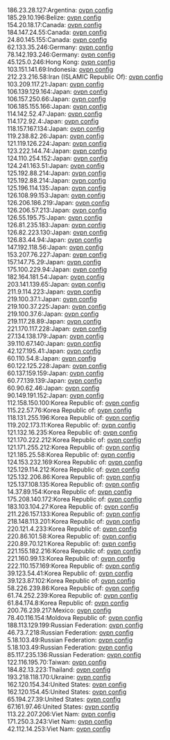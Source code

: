 186.23.28.127:Argentina: [ovpn config](vpn/186_23_28_127.ovpn)  
185.29.10.196:Belize: [ovpn config](vpn/185_29_10_196.ovpn)  
154.20.18.17:Canada: [ovpn config](vpn/154_20_18_17.ovpn)  
184.147.24.55:Canada: [ovpn config](vpn/184_147_24_55.ovpn)  
24.80.145.155:Canada: [ovpn config](vpn/24_80_145_155.ovpn)  
62.133.35.246:Germany: [ovpn config](vpn/62_133_35_246.ovpn)  
78.142.193.246:Germany: [ovpn config](vpn/78_142_193_246.ovpn)  
45.125.0.246:Hong Kong: [ovpn config](vpn/45_125_0_246.ovpn)  
103.151.141.69:Indonesia: [ovpn config](vpn/103_151_141_69.ovpn)  
212.23.216.58:Iran (ISLAMIC Republic Of): [ovpn config](vpn/212_23_216_58.ovpn)  
103.209.117.21:Japan: [ovpn config](vpn/103_209_117_21.ovpn)  
106.139.129.164:Japan: [ovpn config](vpn/106_139_129_164.ovpn)  
106.157.250.66:Japan: [ovpn config](vpn/106_157_250_66.ovpn)  
106.185.155.166:Japan: [ovpn config](vpn/106_185_155_166.ovpn)  
114.142.52.47:Japan: [ovpn config](vpn/114_142_52_47.ovpn)  
114.172.92.4:Japan: [ovpn config](vpn/114_172_92_4.ovpn)  
118.157.167.134:Japan: [ovpn config](vpn/118_157_167_134.ovpn)  
119.238.82.26:Japan: [ovpn config](vpn/119_238_82_26.ovpn)  
121.119.126.224:Japan: [ovpn config](vpn/121_119_126_224.ovpn)  
123.222.144.74:Japan: [ovpn config](vpn/123_222_144_74.ovpn)  
124.110.254.152:Japan: [ovpn config](vpn/124_110_254_152.ovpn)  
124.241.163.51:Japan: [ovpn config](vpn/124_241_163_51.ovpn)  
125.192.88.214:Japan: [ovpn config](vpn/125_192_88_214.ovpn)  
125.192.88.214:Japan: [ovpn config](vpn/125_192_88_214.ovpn)  
125.196.114.135:Japan: [ovpn config](vpn/125_196_114_135.ovpn)  
126.108.99.153:Japan: [ovpn config](vpn/126_108_99_153.ovpn)  
126.206.186.219:Japan: [ovpn config](vpn/126_206_186_219.ovpn)  
126.206.57.213:Japan: [ovpn config](vpn/126_206_57_213.ovpn)  
126.55.195.75:Japan: [ovpn config](vpn/126_55_195_75.ovpn)  
126.81.235.183:Japan: [ovpn config](vpn/126_81_235_183.ovpn)  
126.82.223.130:Japan: [ovpn config](vpn/126_82_223_130.ovpn)  
126.83.44.94:Japan: [ovpn config](vpn/126_83_44_94.ovpn)  
147.192.118.56:Japan: [ovpn config](vpn/147_192_118_56.ovpn)  
153.207.76.227:Japan: [ovpn config](vpn/153_207_76_227.ovpn)  
157.147.75.29:Japan: [ovpn config](vpn/157_147_75_29.ovpn)  
175.100.229.94:Japan: [ovpn config](vpn/175_100_229_94.ovpn)  
182.164.181.54:Japan: [ovpn config](vpn/182_164_181_54.ovpn)  
203.141.139.65:Japan: [ovpn config](vpn/203_141_139_65.ovpn)  
211.9.114.223:Japan: [ovpn config](vpn/211_9_114_223.ovpn)  
219.100.37.1:Japan: [ovpn config](vpn/219_100_37_1.ovpn)  
219.100.37.225:Japan: [ovpn config](vpn/219_100_37_225.ovpn)  
219.100.37.6:Japan: [ovpn config](vpn/219_100_37_6.ovpn)  
219.117.28.89:Japan: [ovpn config](vpn/219_117_28_89.ovpn)  
221.170.117.228:Japan: [ovpn config](vpn/221_170_117_228.ovpn)  
27.134.138.179:Japan: [ovpn config](vpn/27_134_138_179.ovpn)  
39.110.67.140:Japan: [ovpn config](vpn/39_110_67_140.ovpn)  
42.127.195.41:Japan: [ovpn config](vpn/42_127_195_41.ovpn)  
60.110.54.8:Japan: [ovpn config](vpn/60_110_54_8.ovpn)  
60.122.125.228:Japan: [ovpn config](vpn/60_122_125_228.ovpn)  
60.137.159.159:Japan: [ovpn config](vpn/60_137_159_159.ovpn)  
60.77.139.139:Japan: [ovpn config](vpn/60_77_139_139.ovpn)  
60.90.62.46:Japan: [ovpn config](vpn/60_90_62_46.ovpn)  
90.149.191.152:Japan: [ovpn config](vpn/90_149_191_152.ovpn)  
112.158.150.100:Korea Republic of: [ovpn config](vpn/112_158_150_100.ovpn)  
115.22.57.76:Korea Republic of: [ovpn config](vpn/115_22_57_76.ovpn)  
118.131.255.196:Korea Republic of: [ovpn config](vpn/118_131_255_196.ovpn)  
119.202.173.11:Korea Republic of: [ovpn config](vpn/119_202_173_11.ovpn)  
121.132.16.235:Korea Republic of: [ovpn config](vpn/121_132_16_235.ovpn)  
121.170.222.212:Korea Republic of: [ovpn config](vpn/121_170_222_212.ovpn)  
121.171.255.212:Korea Republic of: [ovpn config](vpn/121_171_255_212.ovpn)  
121.185.25.58:Korea Republic of: [ovpn config](vpn/121_185_25_58.ovpn)  
124.153.232.169:Korea Republic of: [ovpn config](vpn/124_153_232_169.ovpn)  
125.129.114.212:Korea Republic of: [ovpn config](vpn/125_129_114_212.ovpn)  
125.132.206.86:Korea Republic of: [ovpn config](vpn/125_132_206_86.ovpn)  
125.137.108.135:Korea Republic of: [ovpn config](vpn/125_137_108_135.ovpn)  
14.37.89.154:Korea Republic of: [ovpn config](vpn/14_37_89_154.ovpn)  
175.208.140.172:Korea Republic of: [ovpn config](vpn/175_208_140_172.ovpn)  
183.103.104.27:Korea Republic of: [ovpn config](vpn/183_103_104_27.ovpn)  
211.226.157.133:Korea Republic of: [ovpn config](vpn/211_226_157_133.ovpn)  
218.148.113.201:Korea Republic of: [ovpn config](vpn/218_148_113_201.ovpn)  
220.121.4.233:Korea Republic of: [ovpn config](vpn/220_121_4_233.ovpn)  
220.86.101.58:Korea Republic of: [ovpn config](vpn/220_86_101_58.ovpn)  
220.89.70.121:Korea Republic of: [ovpn config](vpn/220_89_70_121.ovpn)  
221.155.182.216:Korea Republic of: [ovpn config](vpn/221_155_182_216.ovpn)  
221.160.99.13:Korea Republic of: [ovpn config](vpn/221_160_99_13.ovpn)  
222.110.157.169:Korea Republic of: [ovpn config](vpn/222_110_157_169.ovpn)  
39.123.54.41:Korea Republic of: [ovpn config](vpn/39_123_54_41.ovpn)  
39.123.87.102:Korea Republic of: [ovpn config](vpn/39_123_87_102.ovpn)  
58.226.239.86:Korea Republic of: [ovpn config](vpn/58_226_239_86.ovpn)  
61.74.252.239:Korea Republic of: [ovpn config](vpn/61_74_252_239.ovpn)  
61.84.174.8:Korea Republic of: [ovpn config](vpn/61_84_174_8.ovpn)  
200.76.239.217:Mexico: [ovpn config](vpn/200_76_239_217.ovpn)  
78.40.116.154:Moldova Republic of: [ovpn config](vpn/78_40_116_154.ovpn)  
188.113.129.199:Russian Federation: [ovpn config](vpn/188_113_129_199.ovpn)  
46.73.7.218:Russian Federation: [ovpn config](vpn/46_73_7_218.ovpn)  
5.18.103.49:Russian Federation: [ovpn config](vpn/5_18_103_49.ovpn)  
5.18.103.49:Russian Federation: [ovpn config](vpn/5_18_103_49.ovpn)  
85.117.235.136:Russian Federation: [ovpn config](vpn/85_117_235_136.ovpn)  
122.116.195.70:Taiwan: [ovpn config](vpn/122_116_195_70.ovpn)  
184.82.13.223:Thailand: [ovpn config](vpn/184_82_13_223.ovpn)  
193.218.118.170:Ukraine: [ovpn config](vpn/193_218_118_170.ovpn)  
162.120.154.34:United States: [ovpn config](vpn/162_120_154_34.ovpn)  
162.120.154.45:United States: [ovpn config](vpn/162_120_154_45.ovpn)  
65.194.27.39:United States: [ovpn config](vpn/65_194_27_39.ovpn)  
67.161.97.46:United States: [ovpn config](vpn/67_161_97_46.ovpn)  
113.22.207.206:Viet Nam: [ovpn config](vpn/113_22_207_206.ovpn)  
171.250.3.243:Viet Nam: [ovpn config](vpn/171_250_3_243.ovpn)  
42.112.14.253:Viet Nam: [ovpn config](vpn/42_112_14_253.ovpn)  
